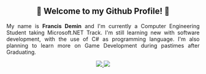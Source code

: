<h2 align="center">
  👋 Welcome to my Github Profile! 👋
</h2>

<p align="justify">
  My name is <b>Francis Demin</b> and I'm currently a Computer Engineering Student taking Microsoft.NET Track. I'm still learning new with software development, with the use of C# as programming language. I'm also planning to learn more on Game Development during pastimes after Graduating.
</p>

<p align="center">
  <a href="https://www.facebook.com/fge.demin">
    <img src="https://img.shields.io/badge/Facebook-informational?style=flat&logo=facebook&logoColor=white&color=1877F2">
  </a>
  <a href="https://www.instagram.com/fgedemin">
    <img src="https://img.shields.io/badge/Instagram-informational?style=flat&logo=instagram&logoColor=white&color=E4405F">
  </a>
</p>
<!--
**FDemin/FDemin** is a ✨ _special_ ✨ repository because its `README.md` (this file) appears on your GitHub profile.

Here are some ideas to get you started:

- 🔭 I’m currently working on ...
- 🌱 I’m currently learning ...
- 👯 I’m looking to collaborate on ...
- 🤔 I’m looking for help with ...
- 💬 Ask me about ...
- 📫 How to reach me: ...
- 😄 Pronouns: ...
- ⚡ Fun fact: ...
-->

